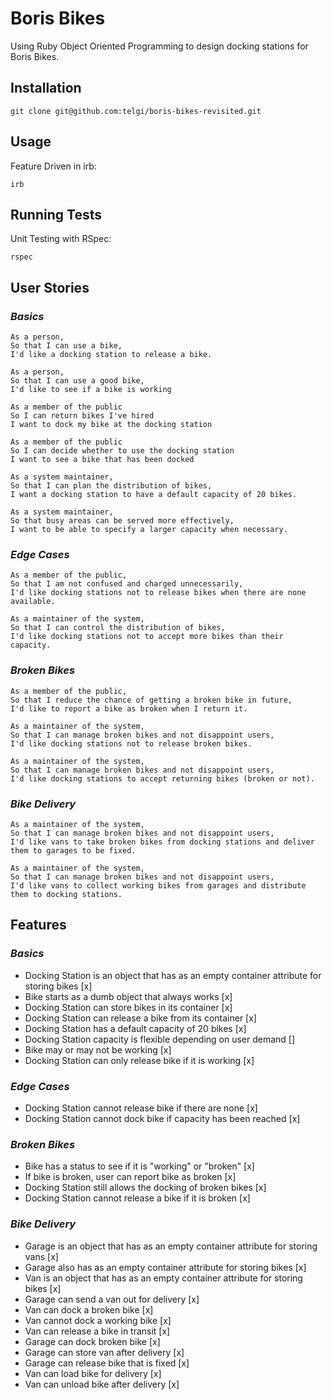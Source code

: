 # Boris Bikes

Using Ruby Object Oriented Programming to design docking stations for Boris Bikes.

## Installation

`git clone git@github.com:telgi/boris-bikes-revisited.git`

## Usage

Feature Driven in irb:

`irb`

## Running Tests

Unit Testing with RSpec:

`rspec`

## User Stories

### *Basics*

```
As a person,
So that I can use a bike,
I'd like a docking station to release a bike.

As a person,
So that I can use a good bike,
I'd like to see if a bike is working

As a member of the public
So I can return bikes I've hired
I want to dock my bike at the docking station

As a member of the public
So I can decide whether to use the docking station
I want to see a bike that has been docked

As a system maintainer,
So that I can plan the distribution of bikes,
I want a docking station to have a default capacity of 20 bikes.

As a system maintainer,
So that busy areas can be served more effectively,
I want to be able to specify a larger capacity when necessary.
```

### *Edge Cases*

```
As a member of the public,
So that I am not confused and charged unnecessarily,
I'd like docking stations not to release bikes when there are none available.

As a maintainer of the system,
So that I can control the distribution of bikes,
I'd like docking stations not to accept more bikes than their capacity.
```

### *Broken Bikes*

```
As a member of the public,
So that I reduce the chance of getting a broken bike in future,
I'd like to report a bike as broken when I return it.

As a maintainer of the system,
So that I can manage broken bikes and not disappoint users,
I'd like docking stations not to release broken bikes.

As a maintainer of the system,
So that I can manage broken bikes and not disappoint users,
I'd like docking stations to accept returning bikes (broken or not).
```

### *Bike Delivery*

```
As a maintainer of the system,
So that I can manage broken bikes and not disappoint users,
I'd like vans to take broken bikes from docking stations and deliver them to garages to be fixed.

As a maintainer of the system,
So that I can manage broken bikes and not disappoint users,
I'd like vans to collect working bikes from garages and distribute them to docking stations.
```

## Features

### *Basics*

* Docking Station is an object that has as an empty container attribute for storing bikes [x]
* Bike starts as a dumb object that always works [x]
* Docking Station can store bikes in its container [x]
* Docking Station can release a bike from its container [x]
* Docking Station has a default capacity of 20 bikes [x]
* Docking Station capacity is flexible depending on user demand []
* Bike may or may not be working [x]
* Docking Station can only release bike if it is working [x]

### *Edge Cases*

* Docking Station cannot release bike if there are none [x]
* Docking Station cannot dock bike if capacity has been reached [x]

### *Broken Bikes*

* Bike has a status to see if it is "working" or "broken" [x]
* If bike is broken, user can report bike as broken [x]
* Docking Station still allows the docking of broken bikes [x]
* Docking Station cannot release a bike if it is broken [x]

### *Bike Delivery*

* Garage is an object that has as an empty container attribute for storing vans [x]
* Garage also has as an empty container attribute for storing bikes [x]
* Van is an object that has as an empty container attribute for storing bikes [x]
* Garage can send a van out for delivery [x]
* Van can dock a broken bike [x]
* Van cannot dock a working bike [x]
* Van can release a bike in transit [x]
* Garage can dock broken bike [x]
* Garage can store van after delivery [x]
* Garage can release bike that is fixed [x]
* Van can load bike for delivery [x]
* Van can unload bike after delivery [x]
